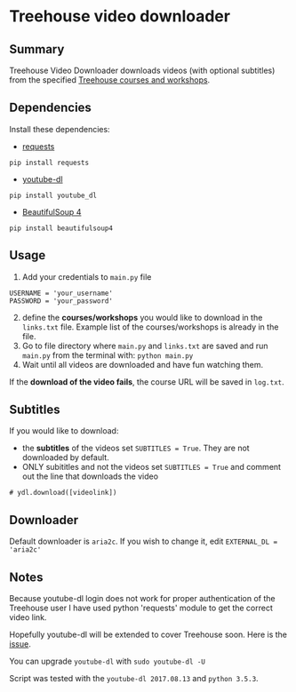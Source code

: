 # Treehouse video downloader

## Summary
Treehouse Video Downloader downloads videos (with optional subtitles) from the specified [Treehouse courses and workshops](http://www.teamtreehouse.com).

## Dependencies
Install these dependencies:
- [requests](http://docs.python-requests.org/en/master/)
```
pip install requests
```
- [youtube-dl](https://rg3.github.io/youtube-dl/)
```
pip install youtube_dl
```
- [BeautifulSoup 4](https://www.crummy.com/software/BeautifulSoup/bs4/doc/)
```
pip install beautifulsoup4
```

## Usage

1. Add your credentials to `main.py` file
```
USERNAME = 'your_username'
PASSWORD = 'your_password'
```
2. define the **courses/workshops** you would like to download in the `links.txt` file. Example list of the courses/workshops is already in the file.
3. Go to file directory where `main.py` and `links.txt` are saved and run `main.py` from the terminal with:
```python main.py```
4. Wait until all videos are downloaded and have fun watching them.

If the **download of the video fails**, the course URL will be saved in `log.txt`.

## Subtitles

If you would like to download:
- the **subtitles** of the videos set `SUBTITLES = True`. They are not downloaded by default.
- ONLY subititles and not the videos set `SUBTITLES = True` and comment out the line that downloads the video
```
# ydl.download([videolink])
```

## Downloader

Default downloader is `aria2c`. If you wish to change it, edit `EXTERNAL_DL = 'aria2c'`

## Notes
Because youtube-dl login does not work for proper authentication of the Treehouse user I have used python 'requests' module to get the correct video link.

Hopefully youtube-dl will be extended to cover Treehouse soon. Here is the [issue](https://github.com/rg3/youtube-dl/issues/9836).

You can upgrade `youtube-dl` with `sudo youtube-dl -U`

Script was tested with the `youtube-dl 2017.08.13` and `python 3.5.3`.
